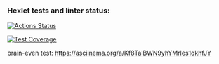 ### Hexlet tests and linter status:

[![Actions Status](https://github.com/cyberJorney/frontend-project-44/workflows/hexlet-check/badge.svg)](https://github.com/cyberJorney/frontend-project-44/actions)

[![Test Coverage](https://api.codeclimate.com/v1/badges/f6408896a1bb3814b016/test_coverage)](https://codeclimate.com/github/cyberJorney/frontend-project-44/test_coverage)

brain-even test:
https://asciinema.org/a/Kf8TalBWN9yhYMrles1qkhfJY
